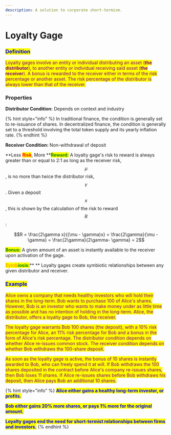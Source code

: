 ```yaml
---
description: A solution to corporate short-termism.
---
```


# Loyalty Gage

### <mark style="color:blue;">Definition</mark>

<mark style="color:purple;">Loyalty gages involve an entity or individual distributing an asset (</mark><mark style="color:purple;">**the distributor**</mark><mark style="color:purple;">), to another entity or individual receiving said asset (</mark><mark style="color:purple;">**the receiver**</mark><mark style="color:purple;">). A bonus is rewarded to the receiver either in terms of the risk percentage or another asset. The risk percentage of the distributor is always lower than that of the receiver.</mark>

### Properties

**Distributor Condition:**  Depends on context and industry

{% hint style="info" %}
In traditional finance, the condition is generally set to re-issuance of shares. In decentralized finance, the condition is generally set to a threshold involving the total token supply and its yearly inflation rate.
{% endhint %}

**Receiver Condition:** Non-withdrawal of deposit

**Less **<mark style="color:red;">**Risk**</mark>**, More **<mark style="color:green;">**Reward:**</mark> A loyalty gage's risk to reward is always greater than or equal to 2:1 as long as the receiver risk, $$\mu$$, is no more than twice the distributor risk, $$\gamma$$. Given a deposit $$x$$, this is shown by the calculation of the risk to reward $$R$$:

$$R = \frac{2\gamma x}{(\mu - \gamma)x} = \frac{2\gamma}{\mu - \gamma} = \frac{2\gamma}{2\gamma- \gamma} = 2$$

<mark style="color:green;">**Bonus:**</mark> A given amount of an asset is instantly available to the receiver upon activation of the gage.

<mark style="color:orange;">**Symb**</mark><mark style="color:green;">**iosis:**</mark>** ** Loyalty gages create symbiotic relationships between any given distributor and receiver.

### <mark style="color:blue;">**Example**</mark>

<mark style="color:purple;">Alice owns a company that needs healthy investors who will hold their shares in the long-term. Bob wants to purchase 100 of Alice's shares. However, Bob is an investor who wants to make money under as little time as possible and has no intention of holding in the long-term. Alice, the distributor, offers a loyalty gage to Bob, the receiver.</mark>&#x20;

<mark style="color:purple;">The loyalty gage warrants Bob 100 shares (the deposit), with a 10% risk percentage for Alice, an 11% risk percentage for Bob and a bonus in the form of Alice's risk percentage. The distributor condition depends on whether Alice re-issues common stock. The receiver condition depends on whether Bob withdraws the 100-share deposit.</mark> &#x20;

<mark style="color:purple;">As soon as the loyalty gage is active, the bonus of 10 shares is instantly awarded to Bob, who can freely spend it at will. If Bob withdraws the 100 shares deposited in the contract before Alice's company re-issues shares, then Bob loses 11 shares. If Alice re-issues shares before Bob withdraws his deposit, then Alice pays Bob an additional 10 shares.</mark>

{% hint style="info" %}
<mark style="color:blue;">**Alice either gains a healthy long-term investor, or profits.**</mark>

<mark style="color:blue;">**Bob either gains 20% more shares, or pays 1% more for the original amount.**</mark>

<mark style="color:blue;">**Loyalty gages end the need for short-termist relationships between firms and investors.**</mark>
{% endhint %}
